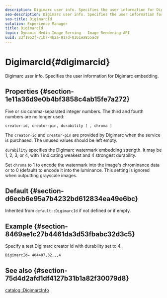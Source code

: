 ```yaml
---
description: Digimarc user info. Specifies the user information for Digimarc embedding.
seo-description: Digimarc user info. Specifies the user information for Digimarc embedding.
seo-title: DigimarcId
solution: Experience Manager
title: DigimarcId
topic: Dynamic Media Image Serving - Image Rendering API
uuid: 23f1952f-71b7-4b2a-917d-8161ea855ac9
---
```


# DigimarcId{#digimarcid}

Digimarc user info. Specifies the user information for Digimarc embedding.

## Properties {#section-1e11a36d9e0b4bf3858c4ab15fe7a272}

Five or six comma-separated integer numbers. The third and fourth numbers are no longer used:

`creator-id, creator-pin, durability [ , chroma ]`

The `creator-id` and `creator-pin` are provided by Digimarc when the service is purchased. The unused values should be left empty.

`durability` specifies the Digimarc watermark embedding strength. It may be 1, 2, 3, or 4, with 1 indicating weakest and 4 strongest durability.

Set `chroma` to 1 to encode the watermark into the image's chrominance data or to 0 (default) to encode it into the luminance. This setting is ignored when outputting grayscale images.

## Default {#section-d6ecb6e95a7b4232bd612834ea49e6bc}

Inherited from `default::DigimarcId` if not defined or if empty.

## Example {#section-8469ae1c27b4461da3d53fbabc32d3c5}

Specify a test Digimarc creator id with durability set to 4.

`DigimarcId= 404407,32,,,4`

## See also {#section-75d4d2afd1df4127b31b1a82f30079d8}

[catalog::DigimarcInfo](../../../../../is-api/image-catalog/image-serving-api-ref/c-image-catalog-reference/c-image-svg-data-reference/c-image-data-reference/r-digimarcinfo-cat.md#reference-4925764ed683466bb7af4b807c86f8ba) 
